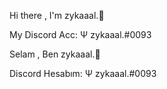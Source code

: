 Hi there , I'm zykaaal.👋

<p align="left"></p>
My Discord Acc: Ψ zykaaal.#0093

Selam , Ben zykaaal.👋

<p align="left"></p>
Discord Hesabım: Ψ zykaaal.#0093


